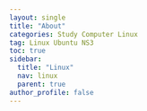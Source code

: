 ```yaml
---
layout: single
title: "About"
categories: Study Computer Linux
tag: Linux Ubuntu NS3
toc: true
sidebar:
  title: "Linux"
  nav: linux
  parent: true
author_profile: false
---
```

<!--
ns-3는 network 연구를 위한 'network simulator'이다.

- Discrete event simulator<br>
    시간 단위가 아닌 event 단위로 tracking 한다.
- Packet level simulator<br>
    MAC, PHY layer(RF 전송 전) 까지 구현되어있다.
- Layered architecture<br>
    각 Layer의 클래스와 member function이 나누어져 있다.
- Wired and wireless network<br>
    유무선환경에서 시뮬레이션 가능하다.

# Status
- 오픈소스 프로젝트이다.
- 주기적으로 업데이트 중
- 문서
  - https://www.nsnam.org/
  - Doxygen, manual, turorial


---
# Reference
-->